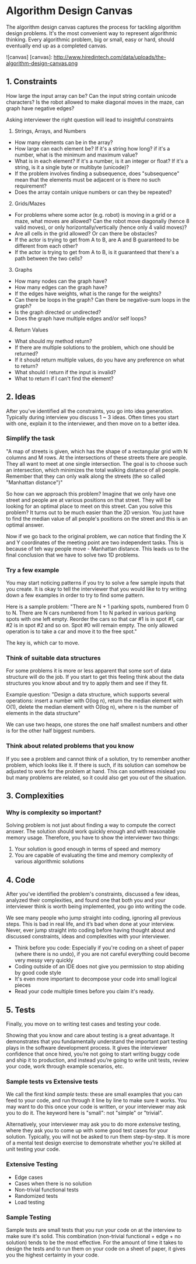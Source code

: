# Algorithm Design Canvas
The algorithm design canvas captures the process for tackling algorithm design
problems. It's the most convenient way to represent algorithmic thinking.
Every algorithmic problem, big or small, easy or hard, should eventually
end up as a completed canvas.

![canvas]
[canvas]: http://www.hiredintech.com/data/uploads/the-algorithm-design-canvas.png

## 1. Constraints
How large the input array can be? Can the input string contain unicode characters?
Is the robot allowed to make diagonal moves in the maze, can graph have negative
edges?

Asking interviewer the right question will lead to insightful constraints

1. Strings, Arrays, and Numbers
  * How many elements can be in the array?
  * How large can each element be? If it's a string how long? if it's a number,
  what is the minimum and maximum value?
  * What is in each element? If it's a number, is it an integer or float? If it's
  a string, is it a single byte or multibyte (unicode)?
  * If the problem involves finding a subsequence, does "subsequence" mean
  that the elements must be adjacent or is there no such requirement?
  * Does the array contain unique numbers or can they be repeated?

2. Grids/Mazes
  * For problems where some actor (e.g. robot) is moving in a grid or a maze,
  what moves are allowed? Can the robot move diagonally (hence 8 valid moves),
  or only horizontally/vertically (hence only 4 valid moves)?
  * Are all cells in the grid allowed? Or can there be obstacles?
  * If the actor is trying to get from A to B, are A and B guaranteed to be
  different from each other?
  * If the actor is trying to get from A to B, is it guaranteed that there's
  a path between the two cells?

3. Graphs
  * How many nodes can the graph have?
  * How many edges can the graph have?
  * If the edges have weights, what is the range for the weights?
  * Can there be loops in the graph? Can there be negative-sum loops in the graph?
  * Is the graph directed or undirected?
  * Does the graph have multiple edges and/or self loops?

4. Return Values
  * What should my method return?
  * If there are multiple solutions to the problem, which one should be returned?
  * If it should return multiple values, do you have any preference on what to return?
  * What should I return if the input is invalid?
  * What to return if I can't find the element?

## 2. Ideas
After you've identified all the constraints, you go into idea generation.
Typically during interview you discuss 1 ~ 3 ideas. Often times you start
with one, explain it to the interviewer, and then move on to a better idea.

### Simplify the task
"A map of streets is given, which has the shape of a rectangular grid with N columns
and M rows. At the intersections of these streets there are people. They all want to meet
at one single intersection. The goal is to choose such an intersection, which
minimizes the total walking distance of all people. Remember that they can only
walk along the streets (the so called "Manhattan distance")"

So how can we approach this problem?
Imagine that we only have one street and people are at various positions
on that street. They will be looking for an optimal place to meet on this
street. Can you solve this problem? It turns out to be much easier than the
2D version. You just have to find the median value of all people's positions
on the street and this is an optimal answer.

Now if we go back to the original problem, we can notice that finding
the X and Y coordinates of the meeting point are two independent tasks.
This is because of teh way people move - Manhattan distance. This leads us
to the final conclusion that we have to solve two 1D problems.

### Try a few example
You may start noticing patterns if you try to solve a few sample inputs that
you create. It is okay to tell the interviewer that you would like to try
writing down a few examples in order to try to find some pattern.

Here is a sample problem:
"There are N + 1 parking spots, numbered from 0 to N. There are N cars numbered
from 1 to N parked in various parking spots with one left empty. Reorder the cars
so that car #1 is in spot #1, car #2 is in spot #2 and so on. Spot #0 will remain
empty. The only allowed operation is to take a car and move it to the free spot."

The key is, which car to move.

### Think of suitable data structures
For some problems it is more or less apparent that some sort of data structure will
do the job. If you start to get this feeling think about the data structures
you know about and try to apply them and see if they fit.

Example question:
"Design a data structure, which supports several operations: insert a number
with O(log n), return the median element with O(1), delete the median element
with O(log n), where n is the number of elements in the data structure"

We can use two heaps, one stores the one half smallest numbers and other is for the
other half biggest numbers.

### Think about related problems that you know
If you see a problem and cannot think of a solution, try to remember another
problem, which looks like it. If there is such, if its solution can somehow be
adjusted to work for the problem at hand. This can sometimes mislead you
but many problems are related, so it could also get you out of the situation.

## 3. Complexities
### Why is complexity so important?
Solving problem is not just about finding a way to compute the correct answer.
The solution should work quickly enough and with reasonable memory usage.
Therefore, you have to show the interviewer two things:

1. Your solution is good enough in terms of speed and memory
2. You are capable of evaluating the time and memory complexity of various algorithmic solutions

## 4. Code
After you've identified the problem's constraints, discussed a few ideas,
analyzed their complexities, and found one that both you and your interviewer
think is worth being implemented, you go into writing the code.

We see many people who jump straight into coding, ignoring all previous steps.
This is bad in real life, and it’s bad when done at your interview. Never, ever jump straight into coding before having thought about and discussed constraints, ideas and complexities with your interviewer.

* Think before you code: Especially if you're coding on a sheet of paper (where there is
  no undo), if you are not careful everything could become very messy very quickly
* Coding outside of an IDE does not give you permission to stop abiding by good code style
* It's even more important to decompose your code into small logical pieces
* Read your code multiple times before you claim it's ready.

## 5. Tests
Finally, you move on to writing test cases and testing your code.

Showing that you know and care about testing is a great advantage. It demonstrates that you fundamentally understand the important part testing plays in the software development process. It gives the interviewer confidence that once hired, you’re not going to start writing buggy code and ship it to production, and instead you’re going to write unit tests, review your code, work through example scenarios, etc.

### Sample tests vs Extensive tests
We call the first kind *sample* tests: these are small examples that you can feed to your code, and run through it line by line to make sure it works. You may want to do this once your code is written, or your interviewer may ask you to do it. The keyword here is "small": not "simple" or "trivial".

Alternatively, your interviewer may ask you to do more *extensive* testing, where they ask you to come up with some good test cases for your solution. Typically, you will not be asked to run them step-by-step. It is more of a mental test design exercise to demonstrate whether you're skilled at unit testing your code.

### Extensive Testing
* Edge cases
* Cases when there is no solution
* Non-trivial functional tests
* Randomized tests
* Load testing

### Sample Testing
Sample tests are small tests that you run your code on at the interview to make sure
it's solid. This combination (non-trivial functional + edge + no solution) tends to be the most effective.
For the amount of time it takes to design the tests and to run them on your code on a sheet of paper,
it gives you the highest certainty in your code.
